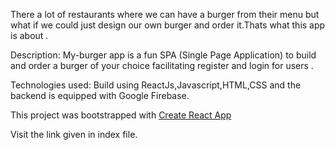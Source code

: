 There a lot of restaurants where we can have a burger from their menu but what if we could just design our own burger and order it.Thats what this app is about .

Description: 
My-burger app is a fun SPA (Single Page Application) to build and order a burger of your choice facilitating register and login for users .

Technologies used: 
Build using ReactJs,Javascript,HTML,CSS and the backend is equipped with Google Firebase.

This project was bootstrapped with [Create React App](https://github.com/facebook/create-react-app)

Visit the link given in index file.